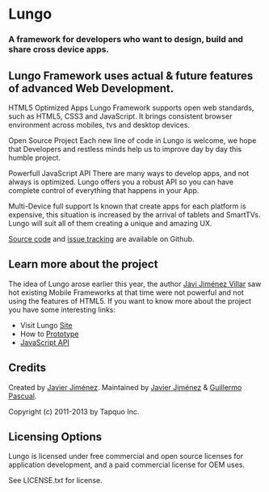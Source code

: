 # Lungo
### A framework for developers who want to design, build and share cross device apps.

## Lungo Framework uses actual & future features of advanced Web Development.

HTML5 Optimized Apps
Lungo Framework supports open web standards, such as HTML5, CSS3 and JavaScript. It brings consistent browser environment across mobiles, tvs and desktop devices.

Open Source Project
Each new line of code in Lungo is welcome, we hope that Developers and restless minds help us to improve day by day this humble project.

Powerfull JavaScript API
There are many ways to develop apps, and not always is optimized. Lungo offers you a robust API so you can have complete control of everything that happens in your App.

Multi-Device full support
Is known that create apps for each platform is expensive, this situation is increased by the arrival of tablets and SmartTVs. Lungo will suit all of them creating a unique and amazing UX.

[Source code](https://github.com/TapQuo/Lungo.js) and [issue tracking](http://github.com/TapQuo/Lungo.js/issues) are available on Github.

## Learn more about the project
The idea of Lungo arose earlier this year, the author [Javi Jiménez Villar](http://twitter.com/soyjavi) saw hot existing Mobile Frameworks at that time were not powerful and not using the features of HTML5. If you want to know more about the project you have some interesting links:

- Visit Lungo [Site](http://lungo.tapquo.com/)
- How to [Prototype](http://lungo.tapquo.com/docs/designers)
- [JavaScript API](http://lungo.tapquo.com/docs/developers)

## Credits
Created by [Javier Jiménez](http://twitter.com/soyjavi).
Maintained by [Javier Jiménez](http://twitter.com/soyjavi) & [Guillermo Pascual](http://twitter.com/pasku1).

Copyright (c) 2011-2013 by Tapquo Inc.

## Licensing Options
Lungo is licensed under free commercial and open source licenses for
application development, and a paid commercial license for OEM uses.

See LICENSE.txt for license.
